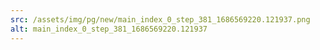 ```yaml
---
src: /assets/img/pg/new/main_index_0_step_381_1686569220.121937.png
alt: main_index_0_step_381_1686569220.121937
---
```

